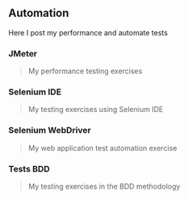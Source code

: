## Automation
Here I post my performance and automate tests

### JMeter
> My performance testing exercises

### Selenium IDE
> My testing exercises using Selenium IDE

### Selenium WebDriver
> My web application test automation exercise

### Tests BDD
> My testing exercises in the BDD methodology